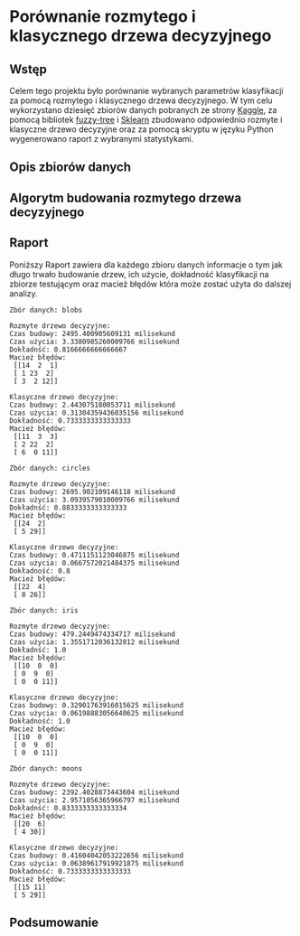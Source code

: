 # Porównanie rozmytego i klasycznego drzewa decyzyjnego

## Wstęp

Celem tego projektu było porównanie wybranych parametrów klasyfikacji za pomocą rozmytego i klasycznego drzewa decyzyjnego. W tym celu wykorzystano dziesięć zbiorów danych pobranych ze strony [Kaggle](https://www.kaggle.com/), za pomocą bibliotek [fuzzy-tree](https://balins.github.io/fuzzytree/index.html) i [Sklearn](https://scikit-learn.org/stable/) zbudowano odpowiednio rozmyte i klasyczne drzewo decyzyjne oraz za pomocą skryptu w języku Python wygenerowano raport z wybranymi statystykami.


## Opis zbiorów danych


## Algorytm budowania rozmytego drzewa decyzyjnego


## Raport
Poniższy Raport zawiera dla każdego zbioru danych informacje o tym jak długo trwało budowanie drzew, ich użycie, dokładność klasyfikacji na zbiorze testującym oraz macież błędów która może zostać użyta do dalszej analizy.

~~~
Zbór danych: blobs

Rozmyte drzewo decyzyjne:
Czas budowy: 2495.400905609131 milisekund
Czas użycia: 3.3380985260009766 milisekund
Dokładnść: 0.8166666666666667
Macież błędów:
 [[14  2  1]
 [ 1 23  2]
 [ 3  2 12]]

Klasyczne drzewo decyzyjne:
Czas budowy: 2.443075180053711 milisekund
Czas użycia: 0.31304359436035156 milisekund
Dokładność: 0.7333333333333333
Macież błędów:
 [[11  3  3]
 [ 2 22  2]
 [ 6  0 11]]
~~~
~~~
Zbór danych: circles

Rozmyte drzewo decyzyjne:
Czas budowy: 2695.902109146118 milisekund
Czas użycia: 3.0939579010009766 milisekund
Dokładnść: 0.8833333333333333
Macież błędów:
 [[24  2]
 [ 5 29]]

Klasyczne drzewo decyzyjne:
Czas budowy: 0.4711151123046875 milisekund
Czas użycia: 0.0667572021484375 milisekund
Dokładność: 0.8
Macież błędów:
 [[22  4]
 [ 8 26]]
~~~
~~~
Zbór danych: iris

Rozmyte drzewo decyzyjne:
Czas budowy: 479.2449474334717 milisekund
Czas użycia: 1.3551712036132812 milisekund
Dokładnść: 1.0
Macież błędów:
 [[10  0  0]
 [ 0  9  0]
 [ 0  0 11]]

Klasyczne drzewo decyzyjne:
Czas budowy: 0.32901763916015625 milisekund
Czas użycia: 0.06198883056640625 milisekund
Dokładność: 1.0
Macież błędów:
 [[10  0  0]
 [ 0  9  0]
 [ 0  0 11]]
~~~
~~~
Zbór danych: moons

Rozmyte drzewo decyzyjne:
Czas budowy: 2392.4028873443604 milisekund
Czas użycia: 2.9571056365966797 milisekund
Dokładnść: 0.8333333333333334
Macież błędów:
 [[20  6]
 [ 4 30]]

Klasyczne drzewo decyzyjne:
Czas budowy: 0.41604042053222656 milisekund
Czas użycia: 0.06389617919921875 milisekund
Dokładność: 0.7333333333333333
Macież błędów:
 [[15 11]
 [ 5 29]]
~~~

## Podsumowanie
